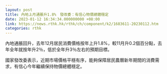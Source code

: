 ```yaml
---
layout: post
title: 內地上月通脹升1.8%　發改委：有信心物價總體穩定
date: 2023-01-12 16:34:34.000000000 +08:00
link: https://news.rthk.hk/rthk/ch/component/k2/1683611-20230112.htm
categories: rthk
---
```


內地通脹回升，去年12月居民消費價格按年上升1.8%，較11月升0.2個百分點，去年全年就按年升2％，低於全年升3％左右的預期目標。

國家發改委表示，近期市場價格平穩有序，能夠保障居民農曆新年期間的消費需求，有信心今年繼續保持物價總體穩定。
